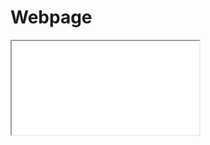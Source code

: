 # Webpage
<iframe src=<"https://docs.google.com/spreadsheets/d/e/2PACX-1vSNzPlRZ-ssG5XJfmVd2LjR5BvVwfdaJzvbSa7ly0pXbRewgtY9Y4JQaxRkAf2CgWFCx1B8Hw5DMg1Y/pubhtml?gid=0&amp;single=true&amp;widget=true&amp;headers=false"></iframe>
